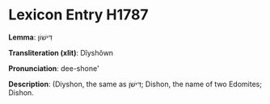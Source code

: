 # Lexicon Entry H1787

**Lemma**: דִּישׁוֹן

**Transliteration (xlit)**: Dîyshôwn

**Pronunciation**: dee-shone'

**Description**:
(Diyshon, the same as דִּישֹׁן; Dishon, the name of two Edomites; Dishon.
